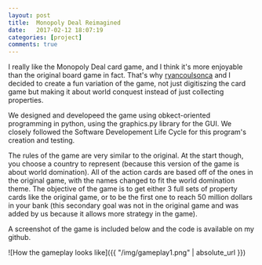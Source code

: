```yaml
---
layout: post
title:  Monopoly Deal Reimagined
date:   2017-02-12 18:07:19
categories: [project]
comments: true
---
```


I really like the Monopoly Deal card game, and I think it's more enjoyable than the original board game in fact. That's why [ryancoulsonca](https://github.com/ryancoulsonca) and I decided to create a fun variation of the game, not just digitiszing the card game but making it about world conquest instead of just collecting properties.

We designed and developeed the game using obkect-oriented programming in python, using the graphics.py library for the GUI. We closely followed the Software Developement Life Cycle for this program's creation and testing.

The rules of the game are very similar to the original. At the start though, you choose a country to represent (because this version of the game is about world domination). All of the action cards are based off of the ones in the original game, with the names changed to fit the world domination theme. The objective of the game is to get either 3 full sets of property cards like the original game, or to be the first one to reach 50 million dollars in your bank (this secondary goal was not in the original game and was added by us because it allows more strategy in the game).

A screenshot of the game is included below and the code is available on my github.

![How the gameplay looks like]({{ "/img/gameplay1.png" | absolute_url }})
